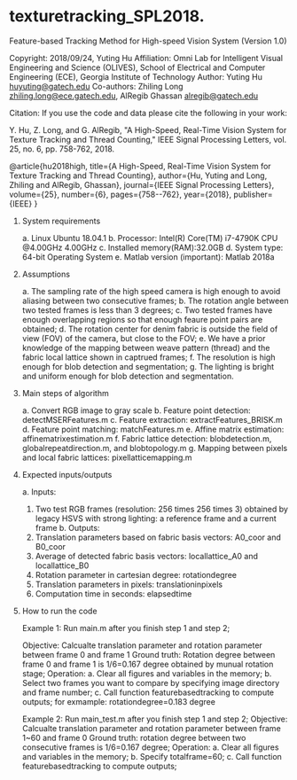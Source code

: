 # texturetracking_SPL2018.
Feature-based Tracking Method for High-speed Vision System (Version 1.0)

Copyright: 2018/09/24, Yuting Hu
Affiliation: Omni Lab for Intelligent Visual Engineering and Science (OLIVES), 
School of Electrical and Computer Engineering (ECE), Georgia Institute of Technology
Author: Yuting Hu <huyuting@gatech.edu>
Co-authors: Zhiling Long <zhiling.long@ece.gatech.edu>, AlRegib Ghassan <alregib@gatech.edu>

Citation:
If you use the code and data please cite the following in your work:

Y. Hu, Z. Long, and G. AlRegib, "A High-Speed, Real-Time Vision System for Texture Tracking and Thread Counting," 
IEEE Signal Processing Letters, vol. 25, no. 6, pp. 758-762, 2018.  

@article{hu2018high,
  title={A High-Speed, Real-Time Vision System for Texture Tracking and Thread Counting},
  author={Hu, Yuting and Long, Zhiling and AlRegib, Ghassan},
  journal={IEEE Signal Processing Letters},
  volume={25},
  number={6},
  pages={758--762},
  year={2018},
  publisher={IEEE}
}  

1. System requirements

   a. Linux Ubuntu 18.04.1
   b. Processor: Intel(R) Core(TM) i7-4790K CPU @4.00GHz 4.00GHz
   c. Installed memory(RAM):32.0GB
   d. System type: 64-bit Operating System
   e. Matlab version (important): Matlab 2018a  

2. Assumptions

    a. The sampling rate of the high speed camera is high enough to avoid aliasing between two consecutive frames;
    b. The rotation angle between two tested frames is less than 3 degrees;
    c. Two tested frames have enough overlapping regions so that enough feaure point pairs are obtained;
    d. The rotation center for denim fabric is outside the field of view (FOV) of the camera, but close to the FOV;
    e. We have a prior knowledge of the mapping between weave pattern (thread) and the fabric local lattice shown in captrued frames;
    f. The resolution is high enough for blob detection and segmentation;
    g. The lighting is bright and uniform enough for blob detection and segmentation.

3. Main steps of algorithm

    a. Convert RGB image to gray scale
    b. Feature point detection: detectMSERFeatures.m
    c. Feature extraction: extractFeatures_BRISK.m
    d. Feature point matching: matchFeatures.m
    e. Affine matrix estimation: affinematrixestimation.m
    f. Fabric lattice detection: blobdetection.m, globalrepeatdirection.m, and blobtopology.m
    g. Mapping between pixels and local fabric lattices: pixellatticemapping.m
    
4. Expected inputs/outputs

   a. Inputs:
      1) Two test RGB frames (resolution: 256 times 256 times 3) obtained by legacy HSVS with strong lighting: a reference frame and a current frame 
   b. Outputs:
      1) Translation parameters based on fabric basis vectors: A0_coor and B0_coor
      2) Average of detected fabric basis vectors: locallattice_A0 and locallattice_B0
      3) Rotation parameter in cartesian degree: rotationdegree
      4) Translation parameters in pixels: translationinpixels
      5) Computation time in seconds: elapsedtime

5. How to run the code
   
    Example 1:  Run main.m after you finish step 1 and step 2;

    Objective: Calcualte translation parameter and rotation parameter between frame 0 and frame 1
    Ground truth: Rotation degree between frame 0 and frame 1 is 1/6=0.167 degree obtained by munual rotation stage;
    Operation: a. Clear all figures and variables in the memory;
               b. Select two frames you want to compare by specifying image directory and frame number;
               c. Call function featurebasedtracking to compute outputs;
                  for exmample: rotationdegree=0.183 degree

 
    Example 2:  Run main_test.m after you finish step 1 and step 2;
    Objective: Calcualte translation parameter and rotation parameter between frame 1~60 and frame 0
    Ground truth: rotation degree between two consecutive frames is 1/6=0.167 degree;
    Operation: a. Clear all figures and variables in the memory;
               b. Specify totalframe=60;
               c. Call function featurebasedtracking to compute outputs;

